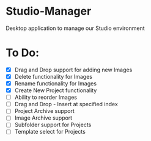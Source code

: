 Studio-Manager
==============

Desktop application to manage our Studio environment

To Do:
==============
- [x] Drag and Drop support for adding new Images
- [x] Delete functionality for Images
- [x] Rename functionality for Images
- [x] Create New Project functionality
- [ ] Ability to reorder Images
- [ ] Drag and Drop - Insert at specified index
- [ ] Project Archive support
- [ ] Image Archive support
- [ ] Subfolder support for Projects
- [ ] Template select for Projects
